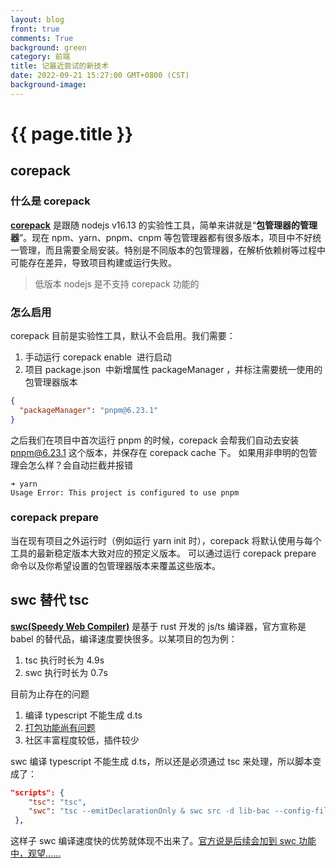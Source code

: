```yaml
---
layout: blog
front: true
comments: True
background: green
category: 前端
title: 记最近尝试的新技术
date: 2022-09-21 15:27:00 GMT+0800 (CST)
background-image: 
---
```


# {{ page.title }}

## corepack

### 什么是 corepack

[**corepack**](https://github.com/nodejs/corepack) 是跟随 nodejs v16.13 的实验性工具，简单来讲就是“**包管理器的管理器**”。现在 npm、yarn、pnpm、cnpm 等包管理器都有很多版本，项目中不好统一管理，而且需要全局安装。特别是不同版本的包管理器，在解析依赖树等过程中可能存在差异，导致项目构建或运行失败。

> 低版本 nodejs 是不支持 corepack 功能的

### 怎么启用

corepack 目前是实验性工具，默认不会启用。我们需要：

1. 手动运行 corepack enable  进行启动
2. 项目 package.json  中新增属性 packageManager ，并标注需要统一使用的包管理器版本

```json
{
  "packageManager": "pnpm@6.23.1"
}
```

之后我们在项目中首次运行 pnpm 的时候，corepack 会帮我们自动去安装 pnpm@6.23.1 这个版本，并保存在 corepack cache 下。
如果用非申明的包管理会怎么样？会自动拦截并报错

```shell
➜ yarn             
Usage Error: This project is configured to use pnpm
```

### corepack prepare

当在现有项目之外运行时（例如运行 yarn init 时），corepack 将默认使用与每个工具的最新稳定版本大致对应的预定义版本。 可以通过运行 corepack prepare 命令以及你希望设置的包管理器版本来覆盖这些版本。

## swc 替代 tsc

[**swc(Speedy Web Compiler)**](https://github.com/swc-project/swc) 是基于 rust 开发的 js/ts 编译器，官方宣称是 babel 的替代品，编译速度要快很多。以某项目的包为例：

1. tsc 执行时长为 4.9s
2. swc 执行时长为 0.7s

目前为止存在的问题

1. 编译 typescript 不能生成 d.ts
2. [打包功能尚有问题](https://swc.rs/docs/configuration/bundling)
3. 社区丰富程度较低，插件较少

swc 编译 typescript 不能生成 d.ts，所以还是必须通过 tsc 来处理，所以脚本变成了：

```json
"scripts": {
    "tsc": "tsc",
    "swc": "tsc --emitDeclarationOnly & swc src -d lib-bac --config-file ../../.swcrc",
 },
```

这样子 swc 编译速度快的优势就体现不出来了。[官方说是后续会加到 swc 功能中，观望......](https://github.com/swc-project/swc/issues/657#issuecomment-1026620842)
